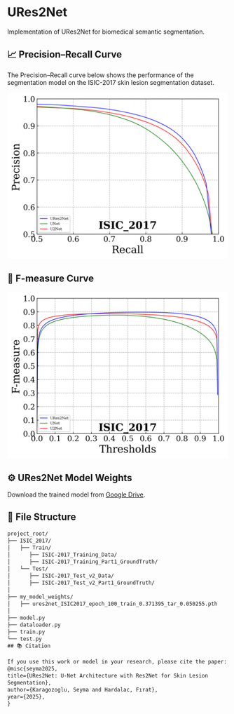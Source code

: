 # URes2Net
Implementation of URes2Net for biomedical semantic segmentation.

## 📈 Precision–Recall Curve
The Precision–Recall curve below shows the performance of the segmentation model on the ISIC-2017 skin lesion segmentation dataset.  

<p align="center">
  <img src="ISIC_2017_pr_curves.png" width="600">
</p>

## 🎢 F-measure Curve
<p align="center">
  <img src="ISIC_2017_fm_curves.png" width="600">
</p>

## ⚙️ URes2Net Model Weights
Download the trained model from [Google Drive](https://drive.google.com/file/d/18LT4r3_5nH18q1vjqukkbh-HzOslKnZx/view?usp=sharing).
## 📁 File Structure

```trainng and testing
project_root/
├── ISIC_2017/                 
│   ├── Train/
│      ├── ISIC-2017_Training_Data/     
│      ├── ISIC-2017_Training_Part1_GroundTruth/   
│   └── Test/
│      ├── ISIC-2017_Test_v2_Data/     
│      ├── ISIC-2017_Test_v2_Part1_GroundTruth/             
│
├── my_model_weights/
│   ├── ures2net_ISIC2017_epoch_100_train_0.371395_tar_0.050255.pth
│
├── model.py        
├── dataloader.py        
├── train.py               
└── test.py                 
## 📚 Citation

If you use this work or model in your research, please cite the paper:
@misc{seyma2025,
title={URes2Net: U-Net Architecture with Res2Net for Skin Lesion Segmentation},
author={Karagozoglu, Seyma and Hardalac, Fırat},
year={2025},
}
